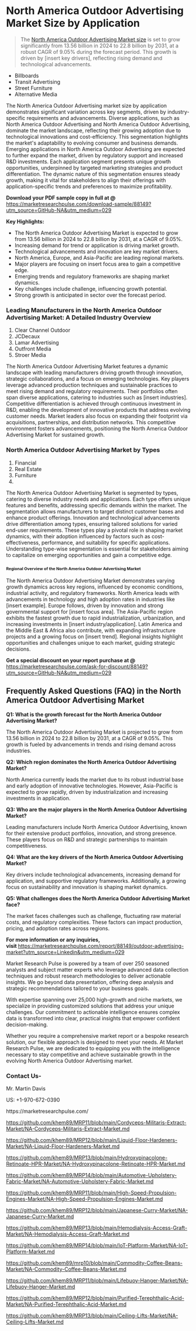 <h1>North America Outdoor Advertising Market&nbsp;Size by Application</h1><blockquote><p>The <a href="https://marketresearchpulse.com/download-sample/88149?utm_source=GitHub-NA&amp;utm_medium=029">North America Outdoor Advertising Market size</a> is set to grow significantly from 13.56 billion in 2024 to 22.8 billion by 2031, at a robust CAGR of 9.05% during the forecast period. This growth is driven by [insert key drivers], reflecting rising demand and technological advancements.</p></blockquote><ul><li>Billboards <li> Transit Advertising <li> Street Furniture <li> Alternative Media</li></ul><p>The North America Outdoor Advertising market size by application demonstrates significant variation across key segments, driven by industry-specific requirements and advancements. Diverse applications, such as North America Outdoor Advertising and North America Outdoor Advertising, dominate the market landscape, reflecting their growing adoption due to technological innovations and cost-efficiency. This segmentation highlights the market's adaptability to evolving consumer and business demands. Emerging applications in North America Outdoor Advertising are expected to further expand the market, driven by regulatory support and increased R&D investments. Each application segment presents unique growth opportunities, underpinned by targeted marketing strategies and product differentiation. The dynamic nature of this segmentation ensures steady growth, making it vital for stakeholders to align their offerings with application-specific trends and preferences to maximize profitability.</p><p><strong>Download your PDF sample copy in full at @ </strong><a href="https://marketresearchpulse.com/download-sample/88149?utm_source=GitHub-NA&amp;utm_medium=029">https://marketresearchpulse.com/download-sample/88149?utm_source=GitHub-NA&amp;utm_medium=029</a></p><p><strong>Key Highlights: </strong></p><ul><li>The North America Outdoor Advertising Market is expected to grow from 13.56 billion in 2024 to 22.8 billion by 2031, at a CAGR of 9.05%.</li><li>Increasing demand for trend or application is driving market growth.</li><li>Technological advancements and innovation are key market drivers.</li><li>North America, Europe, and Asia-Pacific are leading regional markets.</li><li>Major players are focusing on insert focus area to gain a competitive edge.</li><li>Emerging trends and regulatory frameworks are shaping market dynamics.</li><li>Key challenges include challenge, influencing growth potential.</li><li>Strong growth is anticipated in sector over the forecast period.</li></ul><h3>Leading Manufacturers in the North America Outdoor Advertising Market: A Detailed Industry Overview</h3><ol><li>Clear Channel Outdoor</li><li>JCDecaux</li><li>Lamar Advertising</li><li>Outfront Media</li><li>Stroer Media</li></ol><div class="flex max-w-full flex-col flex-grow"><div class="min-h-8 text-message flex w-full flex-col items-end gap-2 whitespace-normal break-words [.text-message+&amp;]:mt-5" dir="auto" data-message-author-role="assistant" data-message-id="fd8432e4-4910-450d-b182-61b7bfb0a01f" data-message-model-slug="gpt-4o"><div class="flex w-full flex-col gap-1 empty:hidden first:pt-[3px]"><div class="markdown prose w-full break-words dark:prose-invert light"><p>The North America Outdoor Advertising Market features a dynamic landscape with leading manufacturers driving growth through innovation, strategic collaborations, and a focus on emerging technologies. Key players leverage advanced production techniques and sustainable practices to meet rising demand and regulatory requirements. Their portfolios often span diverse applications, catering to industries such as [insert industries]. Competitive differentiation is achieved through continuous investment in R&amp;D, enabling the development of innovative products that address evolving customer needs. Market leaders also focus on expanding their footprint via acquisitions, partnerships, and distribution networks. This competitive environment fosters advancements, positioning the North America Outdoor Advertising Market for sustained growth.</p></div></div></div></div><h3>North America Outdoor Advertising Market by Types</h3><ol><li>Financial <li> Real Estate <li> Furniture <li> </li></ol><div class="flex max-w-full flex-col flex-grow"><div class="min-h-8 text-message flex w-full flex-col items-end gap-2 whitespace-normal break-words [.text-message+&amp;]:mt-5" dir="auto" data-message-author-role="assistant" data-message-id="084470be-0bb7-4664-bddf-5156b4f41249" data-message-model-slug="gpt-4o-mini"><div class="flex w-full flex-col gap-1 empty:hidden first:pt-[3px]"><div class="markdown prose w-full break-words dark:prose-invert light"><p>The North America Outdoor Advertising Market is segmented by types, catering to diverse industry needs and applications. Each type offers unique features and benefits, addressing specific demands within the market. The segmentation allows manufacturers to target distinct customer bases and enhance product offerings. Innovation and technological advancements drive differentiation among types, ensuring tailored solutions for varied end-user requirements. These types play a pivotal role in shaping market dynamics, with their adoption influenced by factors such as cost-effectiveness, performance, and suitability for specific applications. Understanding type-wise segmentation is essential for stakeholders aiming to capitalize on emerging opportunities and gain a competitive edge.</p></div></div></div></div><h3><span style="font-size: 11px;">Regional Overview of the North America Outdoor Advertising Market</span></h3><div class="flex max-w-full flex-col flex-grow"><div class="min-h-8 text-message flex w-full flex-col items-end gap-2 whitespace-normal break-words [.text-message+&amp;]:mt-5" dir="auto" data-message-author-role="assistant" data-message-id="e9038762-ce64-4e30-91c9-9bd413514231" data-message-model-slug="gpt-4o-mini"><div class="flex w-full flex-col gap-1 empty:hidden first:pt-[3px]"><div class="markdown prose w-full break-words dark:prose-invert light"><p>The North America Outdoor Advertising Market demonstrates varying growth dynamics across key regions, influenced by economic conditions, industrial activity, and regulatory frameworks. North America leads with advancements in technology and high adoption rates in industries like [insert example]. Europe follows, driven by innovation and strong governmental support for [insert focus area]. The Asia-Pacific region exhibits the fastest growth due to rapid industrialization, urbanization, and increasing investments in [insert industry/application]. Latin America and the Middle East &amp; Africa also contribute, with expanding infrastructure projects and a growing focus on [insert trend]. Regional insights highlight opportunities and challenges unique to each market, guiding strategic decisions.</p></div></div></div></div><p><strong>Get a special discount on your report purchase at @ </strong><a href="https://marketresearchpulse.com/ask-for-discount/88149?utm_source=GitHub-NA&amp;utm_medium=029">https://marketresearchpulse.com/ask-for-discount/88149?utm_source=GitHub-NA&amp;utm_medium=029</a></p><h2>Frequently Asked Questions (FAQ) in the North America Outdoor Advertising Market</h2><p><strong>Q1: What is the growth forecast for the North America Outdoor Advertising Market?</strong></p><p>The North America Outdoor Advertising Market is projected to grow from 13.56 billion in 2024 to 22.8 billion by 2031, at a CAGR of 9.05%. This growth is fueled by advancements in trends and rising demand across industries.</p><p><strong>Q2: Which region dominates the North America Outdoor Advertising Market?</strong></p><p>North America currently leads the market due to its robust industrial base and early adoption of innovative technologies. However, Asia-Pacific is expected to grow rapidly, driven by industrialization and increasing investments in application.</p><p><strong>Q3: Who are the major players in the North America Outdoor Advertising Market?</strong></p><p>Leading manufacturers include North America Outdoor Advertising, known for their extensive product portfolios, innovation, and strong presence. These players focus on R&amp;D and strategic partnerships to maintain competitiveness.</p><p><strong>Q4: What are the key drivers of the North America Outdoor Advertising Market?</strong></p><p>Key drivers include technological advancements, increasing demand for application, and supportive regulatory frameworks. Additionally, a growing focus on sustainability and innovation is shaping market dynamics.</p><p><strong>Q5: What challenges does the North America Outdoor Advertising Market face?</strong></p><p>The market faces challenges such as challenge, fluctuating raw material costs, and regulatory complexities. These factors can impact production, pricing, and adoption rates across regions.</p><p><strong>For more information or any inquiries, visit&nbsp;</strong><a href="https://marketresearchpulse.com/report/88149/outdoor-advertising-market?utm_source=Linkedin&utm_medium=029">https://marketresearchpulse.com/report/88149/outdoor-advertising-market?utm_source=Linkedin&utm_medium=029</a></p><p>Market Research Pulse is powered by a team of over 250 seasoned analysts and subject matter experts who leverage advanced data collection techniques and robust research methodologies to deliver actionable insights. We go beyond data presentation, offering deep analysis and strategic recommendations tailored to your business goals.</p><p>With expertise spanning over 25,000 high-growth and niche markets, we specialize in providing customized solutions that address your unique challenges. Our commitment to actionable intelligence ensures complex data is transformed into clear, practical insights that empower confident decision-making.</p><p>Whether you require a comprehensive market report or a bespoke research solution, our flexible approach is designed to meet your needs. At Market Research Pulse, we are dedicated to equipping you with the intelligence necessary to stay competitive and achieve sustainable growth in the evolving North America Outdoor Advertising market.</p><h3><strong>Contact Us-</strong></h3><p>Mr. Martin Davis</p><p>US: +1-970-672-0390</p><p>https://marketresearchpulse.com/</p><p><a href="https://github.com/khem89/MRP11/blob/main/Cordyceps-Militaris-Extract-Market/NA-Cordyceps-Militaris-Extract-Market.md">https://github.com/khem89/MRP11/blob/main/Cordyceps-Militaris-Extract-Market/NA-Cordyceps-Militaris-Extract-Market.md</a></p><p><a href="https://github.com/khem89/MRP12/blob/main/Liquid-Floor-Hardeners-Market/NA-Liquid-Floor-Hardeners-Market.md">https://github.com/khem89/MRP12/blob/main/Liquid-Floor-Hardeners-Market/NA-Liquid-Floor-Hardeners-Market.md</a></p><p><a href="https://github.com/khem89/MRP13/blob/main/Hydroxypinacolone-Retinoate-HPR-Market/NA-Hydroxypinacolone-Retinoate-HPR-Market.md">https://github.com/khem89/MRP13/blob/main/Hydroxypinacolone-Retinoate-HPR-Market/NA-Hydroxypinacolone-Retinoate-HPR-Market.md</a></p><p><a href="https://github.com/khem89/MRP14/blob/main/Automotive-Upholstery-Fabric-Market/NA-Automotive-Upholstery-Fabric-Market.md">https://github.com/khem89/MRP14/blob/main/Automotive-Upholstery-Fabric-Market/NA-Automotive-Upholstery-Fabric-Market.md</a></p><p><a href="https://github.com/khem89/MRP11/blob/main/High-Speed-Propulsion-Engines-Market/NA-High-Speed-Propulsion-Engines-Market.md">https://github.com/khem89/MRP11/blob/main/High-Speed-Propulsion-Engines-Market/NA-High-Speed-Propulsion-Engines-Market.md</a></p><p><a href="https://github.com/khem89/MRP12/blob/main/Japanese-Curry-Market/NA-Japanese-Curry-Market.md">https://github.com/khem89/MRP12/blob/main/Japanese-Curry-Market/NA-Japanese-Curry-Market.md</a></p><p><a href="https://github.com/khem89/MRP13/blob/main/Hemodialysis-Access-Graft-Market/NA-Hemodialysis-Access-Graft-Market.md">https://github.com/khem89/MRP13/blob/main/Hemodialysis-Access-Graft-Market/NA-Hemodialysis-Access-Graft-Market.md</a></p><p><a href="https://github.com/khem89/MRP14/blob/main/IoT-Platform-Market/NA-IoT-Platform-Market.md">https://github.com/khem89/MRP14/blob/main/IoT-Platform-Market/NA-IoT-Platform-Market.md</a></p><p><a href="https://github.com/khem89/mrp10/blob/main/Commodity-Coffee-Beans-Market/NA-Commodity-Coffee-Beans-Market.md">https://github.com/khem89/mrp10/blob/main/Commodity-Coffee-Beans-Market/NA-Commodity-Coffee-Beans-Market.md</a></p><p><a href="https://github.com/khem89/MRP11/blob/main/Lifebuoy-Hanger-Market/NA-Lifebuoy-Hanger-Market.md">https://github.com/khem89/MRP11/blob/main/Lifebuoy-Hanger-Market/NA-Lifebuoy-Hanger-Market.md</a></p><p><a href="https://github.com/khem89/MRP12/blob/main/Purified-Terephthalic-Acid-Market/NA-Purified-Terephthalic-Acid-Market.md">https://github.com/khem89/MRP12/blob/main/Purified-Terephthalic-Acid-Market/NA-Purified-Terephthalic-Acid-Market.md</a></p><p><a href="https://github.com/khem89/MRP13/blob/main/Ceiling-Lifts-Market/NA-Ceiling-Lifts-Market.md">https://github.com/khem89/MRP13/blob/main/Ceiling-Lifts-Market/NA-Ceiling-Lifts-Market.md</a></p>
